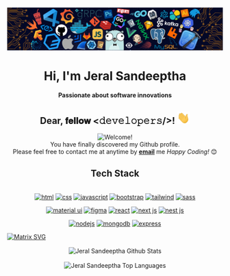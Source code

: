 ![Github Banner](https://github.com/Jaydeep-Yadav/Jaydeep-Yadav/blob/main/banner.png)

<div align="center">
  <h1 align="center">Hi, I'm Jeral     
  Sandeeptha</h1>
  <h4 align="center">Passionate about software innovations</h4>
</div>


<div align="center">
  <h2> Dear, 𝐟𝐞𝐥𝐥𝐨𝐰 <𝚍𝚎𝚟𝚎𝚕𝚘𝚙𝚎𝚛𝚜/>! <img src="https://github.com/ABSphreak/ABSphreak/blob/master/gifs/Hi.gif" width="30px"></h2>
</div>

<div align="center" width="50">
  <img src="https://i.imgur.com/dTYwdG1.gif" alt="Welcome!" width="300"/>
</div>

<div align="center">
  You have finally discovered my Github profile. <br>
  Please feel free to contact me at anytime by <a href="jeral.sandeeptha1@gmail.com"><b>email</b></a> me
  <i>Happy Coding!</i> 😊
</div>



<div align="center">

## Tech Stack

<br />
<a margin="10" href="https://developer.mozilla.org/en-US/docs/Web/HTML" target="_blank"><img margin="10px" height="40" src="https://cdn.worldvectorlogo.com/logos/html-1.svg" alt="html"></a>
<a margin="10" href="https://developer.mozilla.org/en-US/docs/Web/CSS" target="_blank"><img margin="10px" height="40" src="https://upload.wikimedia.org/wikipedia/commons/6/62/CSS3_logo.svg" alt="css"></a>
<a margin="10" href="https://developer.mozilla.org/en-US/docs/Web/JavaScript" target="_blank"><img margin="10px" height="40" src="https://upload.wikimedia.org/wikipedia/commons/thumb/9/99/Unofficial_JavaScript_logo_2.svg/2048px-Unofficial_JavaScript_logo_2.svg.png" alt="javascript"></a>
<a margin="10" href="https://getbootstrap.com" target="_blank"><img margin="10px" height="40" src="https://upload.wikimedia.org/wikipedia/commons/thumb/b/b2/Bootstrap_logo.svg/1280px-Bootstrap_logo.svg.png" alt="bootstrap"></a>
<a margin="10" href="https://tailwindcss.com" target="_blank"><img margin="10px" height="40" src="https://upload.wikimedia.org/wikipedia/commons/thumb/d/d5/Tailwind_CSS_Logo.svg/1024px-Tailwind_CSS_Logo.svg.png" alt="tailwind"></a>
<a margin="10" href="https://sass-lang.com" target="_blank"><img margin="10px" height="40" src="https://upload.wikimedia.org/wikipedia/commons/thumb/9/96/Sass_Logo_Color.svg/2560px-Sass_Logo_Color.svg.png" alt="sass"></a>

<a margin="10" href="https://mui.com" target="_blank"><img margin="10px" height="40" src="https://v4.material-ui.com/static/logo.png" alt="material ui"></a>
<a margin="10" href="https://figma.com" target="_blank"><img margin="10px" height="40" src="https://upload.wikimedia.org/wikipedia/commons/thumb/3/33/Figma-logo.svg/1667px-Figma-logo.svg.png" alt="figma"></a>
<a margin="10" href="https://reactjs.org" target="_blank"><img margin="10px" height="40" src="https://upload.wikimedia.org/wikipedia/commons/thumb/a/a7/React-icon.svg/2300px-React-icon.svg.png" alt="react"></a>
<a margin="10" href="https://nextjs.org" target="_blank"><img margin="10px" height="40" src="https://www.svgrepo.com/show/354113/nextjs-icon.svg" alt="next js"></a>
<a margin="10" href="" target="_blank"><img margin="10px" height="60" src="https://pbs.twimg.com/profile_images/1110148780991623201/vlqCsAVP_400x400.png" alt="nest js"></a>

<a margin="10" href="https://nodejs.org" target="_blank"><img margin="10px" height="40" src="https://upload.wikimedia.org/wikipedia/commons/thumb/d/d9/Node.js_logo.svg/1280px-Node.js_logo.svg.png" alt="nodejs"></a>
<a margin="10" href="https://mongodb.com" target="_blank"><img margin="10px" height="40" src="https://www.svgrepo.com/show/331488/mongodb.svg" alt="mongodb"></a>
<a margin="10" href="https://expressjs.com" target="_blank"><img margin="10px" height="60px" src="https://www.nextontop.com/assets/img/services/web/expressjs.svg" alt="express"></a>

</div>

[![Matrix SVG](https://raw.githubusercontent.com/rodrigograca31/rodrigograca31/master/matrix.svg)](https://www.youtube.com/watch?v=SDkAGkd4NLc)

<div align="center">
    <img align="center" src="https://github-readme-stats.vercel.app/api?username=JeralSandeeptha&include_all_commits=true&count_private=true&show_icons=true&line_height=30&title_color=CDB4DB&icon_color=CDB4DB&text_color=D3D3D3&bg_color=0A0A0A" alt="Jeral Sandeeptha Github Stats">
  <br />
  <br />
  <img src="https://github-readme-stats.vercel.app/api/top-langs/?username=JeralSandeeptha&layout=compact&theme=dark&bg_color=0A0A0A" alt="Jeral Sandeeptha Top Languages"/>
  <br />
  <br />
  <br />
</div>
